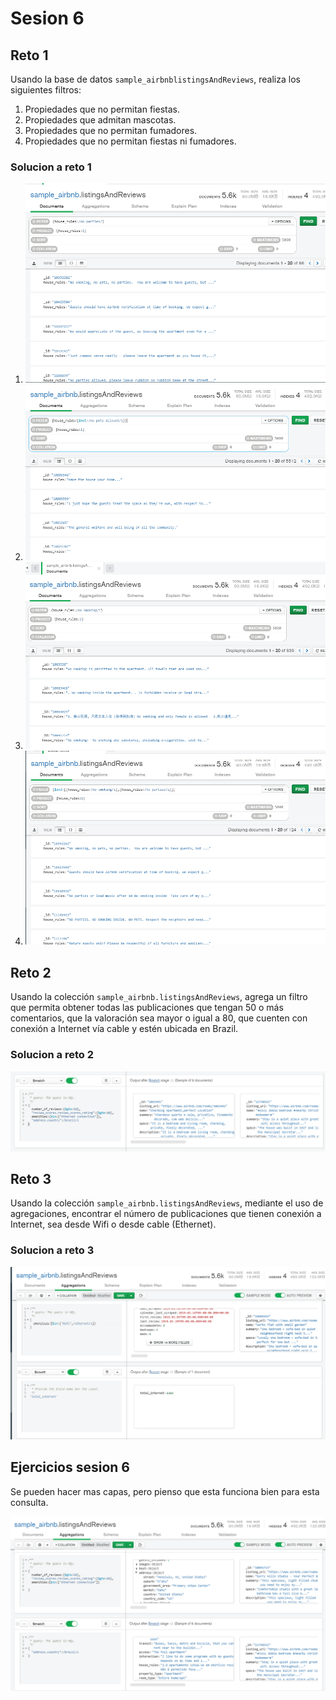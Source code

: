 # Sesion 6

## Reto 1

Usando la base de datos `sample_airbnblistingsAndReviews`, realiza los siguientes filtros:

1. Propiedades que no permitan fiestas.
2. Propiedades que admitan mascotas.
3. Propiedades que no permitan fumadores.
4. Propiedades que no permitan fiestas ni fumadores.

### Solucion a reto 1

1. ![](./images/sesion6/reto1-1.png)
2. ![](./images/sesion6/reto1-2.png)
3. ![](./images/sesion6/reto1-3.png)
4. ![](./images/sesion6/reto1-4.png)

## Reto 2

Usando la colección `sample_airbnb.listingsAndReviews`, agrega un filtro que permita obtener todas las publicaciones que tengan 50 o más comentarios, que la valoración sea mayor o igual a 80, que cuenten con conexión a Internet vía cable y estén ubicada en Brazil.

### Solucion a reto 2

![](.images/../images/sesion6/reto2-1.png)

## Reto 3

Usando la colección `sample_airbnb.listingsAndReviews`, mediante el uso de agregaciones, encontrar el número de publicaciones que tienen conexión a Internet, sea desde Wifi o desde cable (Ethernet).

### Solucion a reto 3

![](./images/sesion6/reto3-1.png)

## Ejercicios sesion 6

Se pueden hacer mas capas, pero pienso que esta funciona bien para esta consulta.

![](./images/sesion6/ejercicios-sesion6.png)